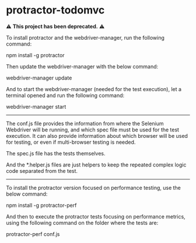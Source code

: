 protractor-todomvc
==================

⚠️ **This project has been deprecated.** ⚠️

To install protractor and the webdriver-manager, run the following command:

npm install -g protractor

Then update the webdriver-manager with the below command:

webdriver-manager update

And to start the webdriver-manager (needed for the test execution), let a terminal opened and run the following command:

webdriver-manager start

_____________________________________________________________________________________________________

The conf.js file provides the information from where the Selenium Webdriver will be running, and which spec file must be used for the test execution.
It can also provide information about which browser will be used for testing, or even if multi-browser testing is needed.

The spec.js file has the tests themselves.

And the *.helper.js files are just helpers to keep the repeated complex logic code separated from the test.

_____________________________________________________________________________________________________

To install the protractor version focused on performance testing, use the below command:

npm install -g protractor-perf

And then to execute the protractor tests focusing on performance metrics, using the following command on the folder where the tests are:

protractor-perf conf.js
